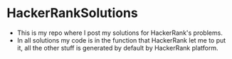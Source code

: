 # HackerRankSolutions
  - This is my repo where I post my solutions for HackerRank's problems.
  - In all solutions my code is in the function that HackerRank let me to put it, all the other stuff is generated by default by HackerRank platform.
